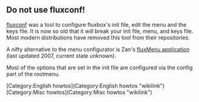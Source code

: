 Do not use fluxconf!
--------------------

[fluxconf](http://devaux.fabien.free.fr/flux/) was a tool to configure fluxbox's init file, edit the menu and the keys file. It is now so old that it *will* break your init file, menu, and keys file. Most modern distributions have removed this tool from their repositories.

A nifty alternative to the menu configurator is Zan's [fluxMenu application](http://fluxmenu.berlios.de/) (last updated 2007, current state unknown).

Most of the options that are set in the init file are configured via the config part of the rootmenu.

[Category:English howtos](Category:English howtos "wikilink") [Category:Misc howtos](Category:Misc howtos "wikilink")
